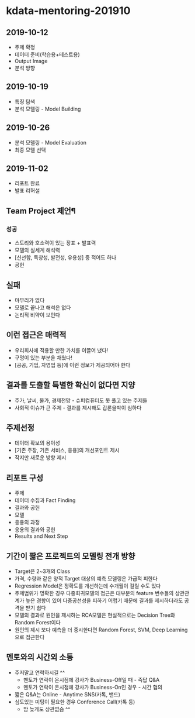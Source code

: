 # kdata-mentoring-201910

## 2019-10-12
- 주제 확정
- 데이터 준비(학습용+테스트용)
- Output Image
- 분석 방향

## 2019-10-19
- 특징 탐색
- 분석 모델링 - Model Building

## 2019-10-26
- 분석 모델링 - Model Evaluation
- 최종 모델 선택

## 2019-11-02
- 리포트 완료
- 발표 리허설


## Team Project 제언¶
### 성공
- 스토리와 호소력이 있는 장표 + 발표력
- 모델의 실세계 해석력
- [신선함, 독창성, 발전성, 유용성] 중 적어도 하나
- 공헌
## 실패
- 마무리가 없다
- 모델로 끝나고 해석은 없다
- 논리적 비약이 보인다
## 이런 접근은 매력적
- 우리회사에 적용할 만한 가치를 이끌어 냈다!
- 구멍이 있는 부분을 채웠다!
- [공공, 기업, 자영업 등]에 이런 정보가 제공되어야 한다
## 결과를 도출할 특별한 확신이 없다면 지양
- 주가, 날씨, 물가, 경제전망 - 슈퍼컴퓨터도 못 풀고 있는 주제들
- 사회적 이슈가 큰 주제 - 결과를 제시해도 갑론을박이 심하다
## 주제선정
- 데이터 확보의 용이성
- [기존 주장, 기존 서비스, 응용]의 개선포인트 제시
- 작지만 새로운 방향 제시
## 리포트 구성
- 주제
- 데이터 수집과 Fact Finding
- 결과와 공헌
- 모델
- 응용의 과정
- 응용의 결과와 공헌
- Results and Next Step
## 기간이 짧은 프로젝트의 모델링 전개 방향
- Target은 2~3개의 Class
- 가격, 수량과 같은 양적 Target 대상의 예측 모델링은 가급적 피한다
- Regression Model은 정확도를 개선하는데 수개월이 걸릴 수도 있다
- 주제범위가 명확한 경우 다중회귀모델의 접근은 대부분의 feature 변수들의 상관관계가 높은 경향이 있어 다중공선성을 피하기 어렵기 때문에 결과를 제시하더라도 공격을 받기 쉽다
- 모델의 결과로 원인을 제시하는 RCA모델은 현실적으로는 Decision Tree와 Random Forest이다
- 원인의 제시 보다 예측을 더 중시한다면 Random Forest, SVM, Deep Learning으로 접근한다

## 멘토와의 시간외 소통
- 주저말고 연락하시길 ^^
  - 멘토가 연락이 온시점에 강사가 Business-Off일 때 - 즉답 Q&A
  - 멘토가 연락이 온시점에 강사가 Business-On인 경우 - 시간 협의
- 짧은 Q&A는 Online - Anytime SNS(카톡, 밴드)
- 심도있는 미팅이 필요한 경우 Conference Call(카톡 등)
  - 밤 늦게도 상관없슴 ^^
